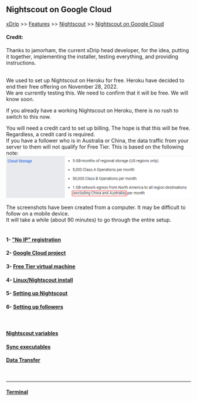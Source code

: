 ## Nightscout on Google Cloud  
[xDrip](../../README.md) >> [Features](../Features_page) >> [Nightscout](../Nightscout_page) >> [Nightscout on Google Cloud](./GoogleCloud)  
  
#### **Credit:**    
Thanks to jamorham, the current xDrip head developer, for the idea, putting it together, implementing the installer, testing everything, and providing instructions.  
<br/>  
  
We used to set up Nightscout on Heroku for free.  Heroku have decided to end their free offering on November 28, 2022.    
We are currently testing this.  We need to confirm that it will be free.  We will know soon.  
  
If you already have a working Nightscout on Heroku, there is no rush to switch to this now.  
  
You will need a credit card to set up billing.  The hope is that this will be free.  Regardless, a credit card is required.  
If you have a follower who is in Australia or China, the data traffic from your server to them will not qualify for Free Tier.  This is based on the following note:  
![](./images/Australia.png)  
  
The screenshots have been created from a computer.  It may be difficult to follow on a mobile device.  
It will take a while (about 90 minutes) to go through the entire setup.  
<br/>  
  
#### 1- ["No IP" registration](./noip_com)
#### 2- [Google Cloud project](./NS_GCProject)
#### 3- [Free Tier virtual machine](./NS_FreeTier)
#### 4- [Linux/Nightscout install](./NS_Install)
#### 5- [Setting up Nightscout](./NS_setup)
#### 6- [Setting up followers](./NS_Followers)  
<br/>  
  
#### [Nightscout variables](./NS_Variables)
#### [Sync executables](./NS_SyncExecutables)
#### [Data Transfer](./NS_Transfer)
<br/>  
  
---  
  
#### [Terminal](./Terminal)
